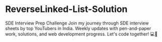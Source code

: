 # ReverseLinked-List-Solution
SDE Interview Prep Challenge  Join my journey through SDE interview sheets by top YouTubers in India. Weekly updates with pen-and-paper work, solutions, and web development progress. Let's code together! 💻🚀
